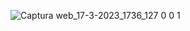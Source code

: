 ![Captura web_17-3-2023_1736_127 0 0 1](https://user-images.githubusercontent.com/122823252/226020733-4bd301af-074b-4c0f-8b7a-aee25cb4f2a7.jpeg)
